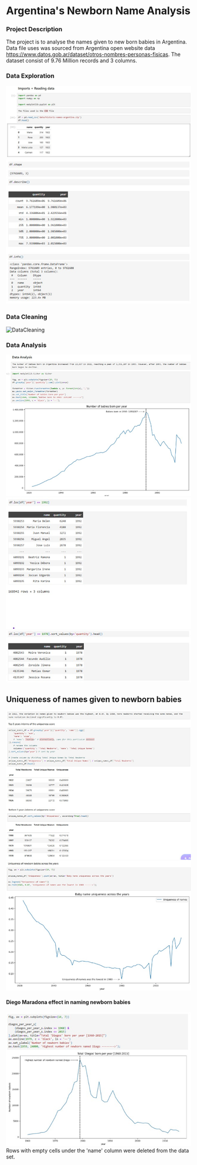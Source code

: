 # Argentina's Newborn Name Analysis

### Project Description
The project is to analyse the names given to new born babies in Argentina. Data file uses was sourced from Argentina open website data https://www.datos.gob.ar/dataset/otros-nombres-personas-fisicas. The dataset consist of 9.76 Million records and 3 columns.
### Data Exploration
![Explore](https://github.com/Joemusa/newborns/blob/main/images/Imports%2BRead.jpg)
![Explore2](https://github.com/Joemusa/newborns/blob/main/images/Understanding%20the%20data.jpg)
### Data Cleaning
![DataCleaning]()
### Data Analysis
![Newborn](https://github.com/Joemusa/newborns/blob/main/images/neborn_year.jpg)
![PopularName](https://github.com/Joemusa/newborns/blob/main/images/MostpopularName.jpg)
![LeastPopularName](https://github.com/Joemusa/newborns/blob/main/images/LeastpopularName.jpg)
## Uniqueness of names given to newborn babies
![Uniqueness](https://github.com/Joemusa/newborns/blob/main/images/Uniqueness.jpg)
![UniquenessChart](https://github.com/Joemusa/newborns/blob/main/images/UniquenessChart.jpg)
#### Diego Maradona effect in naming newborn babies
![DiegoEffect](https://github.com/Joemusa/newborns/blob/main/images/DiegoEffect.jpg)
Rows with empty cells under the 'name' column were deleted from the data set. 
